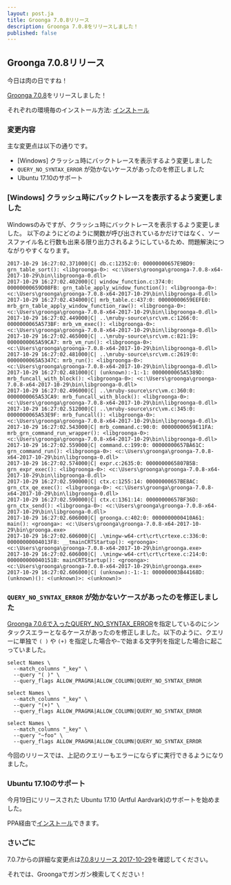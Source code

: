 ```yaml
---
layout: post.ja
title: Groonga 7.0.8リリース
description: Groonga 7.0.8をリリースしました！
published: false
---
```


## Groonga 7.0.8リリース

今日は肉の日ですね！

[Groonga 7.0.8](/ja/docs/news.html#release-7.0.8)をリリースしました！

それぞれの環境毎のインストール方法: [インストール](/ja/docs/install.html)

### 変更内容

主な変更点は以下の通りです。

  * [Windows] クラッシュ時にバックトレースを表示するよう変更しました
  * `QUERY_NO_SYNTAX_ERROR` が効かないケースがあったのを修正しました
  * Ubuntu 17.10のサポート

### [Windows] クラッシュ時にバックトレースを表示するよう変更しました

Windowsのみですが、クラッシュ時にバックトレースを表示するよう変更しました。
以下のようにどのように関数が呼び出されているかだけではなく、ソースファイル名と行数も出来る限り出力されるようにしているため、問題解決につながりやすくなります。

```text
2017-10-29 16:27:02.371000|C| db.c:12352:0: 00000000657E9BD9: grn_table_sort(): <libgroonga-0>: <c:\Users\groonga\groonga-7.0.8-x64-2017-10-29\bin\libgroonga-0.dll>
2017-10-29 16:27:02.402000|C| window_function.c:374:0: 00000000659D08FB: grn_table_apply_window_function(): <libgroonga-0>: <c:\Users\groonga\groonga-7.0.8-x64-2017-10-29\bin\libgroonga-0.dll>
2017-10-29 16:27:02.434000|C| mrb_table.c:437:0: 00000000659EEFE0: mrb_grn_table_apply_window_function_raw(): <libgroonga-0>: <c:\Users\groonga\groonga-7.0.8-x64-2017-10-29\bin\libgroonga-0.dll>
2017-10-29 16:27:02.449000|C| ..\mruby-source\src\vm.c:1266:0: 0000000065A573BF: mrb_vm_exec(): <libgroonga-0>: <c:\Users\groonga\groonga-7.0.8-x64-2017-10-29\bin\libgroonga-0.dll>
2017-10-29 16:27:02.465000|C| ..\mruby-source\src\vm.c:821:19: 0000000065A59CA7: mrb_vm_run(): <libgroonga-0>: <c:\Users\groonga\groonga-7.0.8-x64-2017-10-29\bin\libgroonga-0.dll>
2017-10-29 16:27:02.481000|C| ..\mruby-source\src\vm.c:2619:0: 0000000065A5347C: mrb_run(): <libgroonga-0>: <c:\Users\groonga\groonga-7.0.8-x64-2017-10-29\bin\libgroonga-0.dll>
2017-10-29 16:27:02.481000|C| (unknown):-1:-1: 0000000065A5389D: mrb_funcall_with_block(): <libgroonga-0>: <c:\Users\groonga\groonga-7.0.8-x64-2017-10-29\bin\libgroonga-0.dll>
2017-10-29 16:27:02.496000|C| ..\mruby-source\src\vm.c:360:0: 0000000065A53CA9: mrb_funcall_with_block(): <libgroonga-0>: <c:\Users\groonga\groonga-7.0.8-x64-2017-10-29\bin\libgroonga-0.dll>
2017-10-29 16:27:02.512000|C| ..\mruby-source\src\vm.c:345:0: 0000000065A53E9F: mrb_funcall(): <libgroonga-0>: <c:\Users\groonga\groonga-7.0.8-x64-2017-10-29\bin\libgroonga-0.dll>
2017-10-29 16:27:02.543000|C| mrb_command.c:90:0: 00000000659E11FA: mrb_grn_command_run_wrapper(): <libgroonga-0>: <c:\Users\groonga\groonga-7.0.8-x64-2017-10-29\bin\libgroonga-0.dll>
2017-10-29 16:27:02.559000|C| command.c:199:0: 00000000657BA61C: grn_command_run(): <libgroonga-0>: <c:\Users\groonga\groonga-7.0.8-x64-2017-10-29\bin\libgroonga-0.dll>
2017-10-29 16:27:02.574000|C| expr.c:2635:0: 0000000065807B5B: grn_expr_exec(): <libgroonga-0>: <c:\Users\groonga\groonga-7.0.8-x64-2017-10-29\bin\libgroonga-0.dll>
2017-10-29 16:27:02.590000|C| ctx.c:1255:14: 00000000657BE8AC: grn_ctx_qe_exec(): <libgroonga-0>: <c:\Users\groonga\groonga-7.0.8-x64-2017-10-29\bin\libgroonga-0.dll>
2017-10-29 16:27:02.590000|C| ctx.c:1361:14: 00000000657BF36D: grn_ctx_send(): <libgroonga-0>: <c:\Users\groonga\groonga-7.0.8-x64-2017-10-29\bin\libgroonga-0.dll>
2017-10-29 16:27:02.606000|C| groonga.c:402:0: 0000000000410A61: main(): <groonga>: <c:\Users\groonga\groonga-7.0.8-x64-2017-10-29\bin\groonga.exe>
2017-10-29 16:27:02.606000|C| .\mingw-w64-crt\crt\crtexe.c:336:0: 00000000004013F8: __tmainCRTStartup(): <groonga>: <c:\Users\groonga\groonga-7.0.8-x64-2017-10-29\bin\groonga.exe>
2017-10-29 16:27:02.606000|C| .\mingw-w64-crt\crt\crtexe.c:214:0: 000000000040151B: mainCRTStartup(): <groonga>: <c:\Users\groonga\groonga-7.0.8-x64-2017-10-29\bin\groonga.exe>
2017-10-29 16:27:02.606000|C| (unknown):-1:-1: 000000003B44168D: (unknown)(): <(unknown)>: <(unknown)>
```

### `QUERY_NO_SYNTAX_ERROR` が効かないケースがあったのを修正しました

[Groonga 7.0.6で入ったQUERY_NO_SYNTAX_ERROR](http://groonga.org/ja/blog/2017/08/29/groonga-7.0.6.html#クエリーをパースする際にフォールバックする機能をサポートしました)を指定しているのにシンタックスエラーとなるケースがあったのを修正しました。以下のように、クエリーに単独で `( )` や `(+)` を指定した場合や`~`で始まる文字列を指定した場合に起こっていました。

    select Names \
      --match_columns "_key" \
      --query "( )" \
      --query_flags ALLOW_PRAGMA|ALLOW_COLUMN|QUERY_NO_SYNTAX_ERROR

    select Names \
      --match_columns "_key" \
      --query "(+)" \
      --query_flags ALLOW_PRAGMA|ALLOW_COLUMN|QUERY_NO_SYNTAX_ERROR

    select Names \
      --match_columns "_key" \
      --query "~foo" \
      --query_flags ALLOW_PRAGMA|ALLOW_COLUMN|QUERY_NO_SYNTAX_ERROR

今回のリリースでは、上記のクエリーもエラーにならずに実行できるようになりました。

### Ubuntu 17.10のサポート

今月19日にリリースされた Ubuntu 17.10 (Artful Aardvark)のサポートを始めました。

PPA経由で[インストール](/ja/docs/install/ubuntu.html)できます。

### さいごに

7.0.7からの詳細な変更点は[7.0.8リリース 2017-10-29](/ja/docs/news.html#release-7.0.8)を確認してください。

それでは、Groongaでガンガン検索してください！
